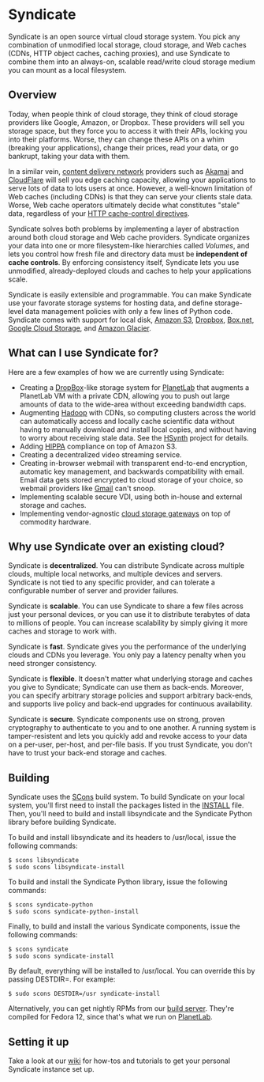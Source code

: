 Syndicate
=========

Syndicate is an open source virtual cloud storage system.  You pick any combination of unmodified local storage, cloud storage, and Web caches (CDNs, HTTP object caches, caching proxies), and use Syndicate to combine them into an always-on, scalable read/write cloud storage medium you can mount as a local filesystem.

Overview
--------

Today, when people think of cloud storage, they think of cloud storage providers like Google, Amazon, or Dropbox.  These providers will sell you storage space, but they force you to access it with their APIs, locking you into their platforms.  Worse, they can change these APIs on a whim (breaking your applications), change their prices, read your data, or go bankrupt, taking your data with them.

In a similar vein, [content delivery network](https://en.wikipedia.org/wiki/Content_delivery_network) providers such as [Akamai](http://www.akamai.com) and [CloudFlare](https://www.cloudflare.com/) will sell you edge caching capacity, allowing your applications to serve lots of data to lots users at once.  However, a well-known limitation of Web caches (including CDNs) is that they can serve your clients stale data.  Worse, Web cache operators ultimately decide what constitutes "stale" data, regardless of your [HTTP cache-control directives](https://en.wikipedia.org/wiki/Cache-Control#Controlling_Web_caches).

Syndicate solves both problems by implementing a layer of abstraction around both cloud storage and Web cache providers.  Syndicate organizes your data into one or more filesystem-like hierarchies called *Volumes*, and lets you control how fresh file and directory data must be **independent of cache controls**.  By enforcing consistency itself, Syndicate lets you use unmodified, already-deployed clouds and caches to help your applications scale.

Syndicate is easily extensible and programmable.  You can make Syndicate use your favorate storage systems for hosting data, and define storage-level data management policies with only a few lines of Python code.  Syndicate comes with support for local disk, [Amazon S3](https://aws.amazon.com/s3/), [Dropbox](http://www.dropbox.com), [Box.net](http://www.box.net), [Google Cloud Storage](https://cloud.google.com/products/cloud-storage/), and [Amazon Glacier](https://aws.amazon.com/glacier/).

What can I use Syndicate for?
-----------------------------

Here are a few examples of how we are currently using Syndicate:

* Creating a [DropBox](http://www.dropbox.com)-like storage system for [PlanetLab](http://www.planet-lab.org) that augments a PlanetLab VM with a private CDN, allowing you to push out large amounts of data to the wide-area without exceeding bandwidth caps.
* Augmenting [Hadoop](http://hadoop.apache.com) with CDNs, so computing clusters across the world can automatically access and locally cache scientific data without having to manually download and install local copies, and without having to worry about receiving stale data.  See the [HSynth](https://github.com/iychoi/hsynth) project for details.
* Adding [HIPPA](https://en.wikipedia.org/wiki/HIPAA) compliance on top of Amazon S3.
* Creating a decentralized video streaming service.
* Creating in-browser webmail with transparent end-to-end encryption, automatic key management, and backwards compatibility with email.  Email data gets stored encrypted to cloud storage of your choice, so webmail providers like [Gmail](https://mail.google.com) can't snoop.
* Implementing scalable secure VDI, using both in-house and external storage and caches.
* Implementing vendor-agnostic [cloud storage gateways](https://en.wikipedia.org/wiki/Cloud_storage_gateway) on top of commodity hardware.

Why use Syndicate over an existing cloud?
-----------------------------------------

Syndicate is **decentralized**.  You can distribute Syndicate across multiple clouds, multiple local networks, and multiple devices and servers.  Syndicate is not tied to any specific provider, and can tolerate a configurable number of server and provider failures.

Syndicate is **scalable**.  You can use Syndicate to share a few files across just your personal devices, or you can use it to distribute terabytes of data to millions of people.  You can increase scalability by simply giving it more caches and storage to work with.

Syndicate is **fast**.  Syndicate gives you the performance of the underlying clouds and CDNs you leverage.  You only pay a latency penalty when you need stronger consistency.

Syndicate is **flexible**.  It doesn't matter what underlying storage and caches you give to Syndicate; Syndicate can use them as back-ends.  Moreover, you can specify arbitrary storage policies and support arbitrary back-ends, and supports live policy and back-end upgrades for continuous availability.

Syndicate is **secure**.  Syndicate components use on strong, proven cryptography to authenticate to you and to one another.  A running system is tamper-resistent and lets you quickly add and revoke access to your data on a per-user, per-host, and per-file basis.  If you trust Syndicate, you don't have to trust your back-end storage and caches.

Building
--------

Syndicate uses the [SCons](http://www.scons.org/) build system.  To build Syndicate on your local system, you'll first need to install the packages listed in the [INSTALL](https://github.com/jcnelson/syndicate/blob/master/INSTALL) file.  Then, you'll need to build and install libsyndicate and the Syndicate Python library before building Syndicate.

To build and install libsyndicate and its headers to /usr/local, issue the following commands:

```
$ scons libsyndicate
$ sudo scons libsyndicate-install
```

To build and install the Syndicate Python library, issue the following commands:

```
$ scons syndicate-python
$ sudo scons syndicate-python-install
```

Finally, to build and install the various Syndicate components, issue the following commands:

```
$ scons syndicate
$ sudo scons syndicate-install
```

By default, everything will be installed to /usr/local.  You can override this by passing DESTDIR=.  For example:

```
$ sudo scons DESTDIR=/usr syndicate-install
```

Alternatively, you can get nightly RPMs from our [build server](http://vcoblitz-cmi.cs.princeton.edu/syndicate-nightly/RPMS/).  They're compiled for Fedora 12, since that's what we run on [PlanetLab](http://www.planet-lab.org).

Setting it up
-------------

Take a look at our [wiki](https://github.com/jcnelson/syndicate/wiki#getting-started) for how-tos and tutorials to get your personal Syndicate instance set up.
